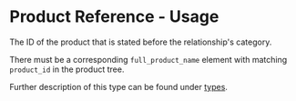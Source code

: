 # Product Reference - Usage

The ID of the product that is stated before the relationship's category.

There must be a corresponding `full_product_name` element with matching `product_id` in the product tree.

Further description of this type can be found under [types](types/product_id-usage.en.md).
